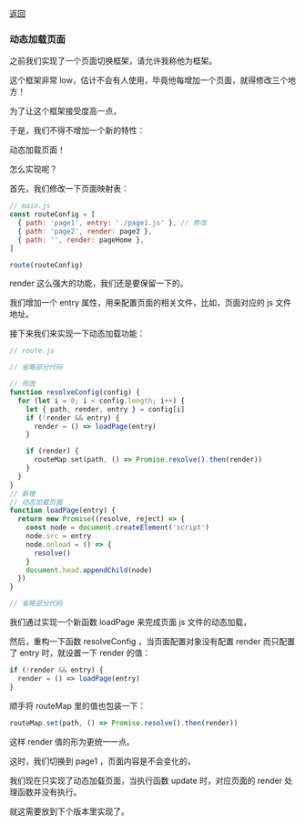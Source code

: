 [返回](/README.md)

### 动态加载页面

之前我们实现了一个页面切换框架，请允许我称他为框架。

这个框架非常 low，估计不会有人使用，毕竟他每增加一个页面，就得修改三个地方！

为了让这个框架接受度高一点，

于是，我们不得不增加一个新的特性：

动态加载页面！

怎么实现呢？

首先，我们修改一下页面映射表：

```js
// main.js
const routeConfig = [
  { path: 'page1', entry: './page1.js' }, // 修改
  { path: 'page2', render: page2 },
  { path: '', render: pageHome },
]

route(routeConfig)
```

render 这么强大的功能，我们还是要保留一下的。

我们增加一个 entry 属性，用来配置页面的相关文件，比如，页面对应的 js 文件地址。

接下来我们来实现一下动态加载功能：

```js
// route.js

// 省略部分代码

// 修改
function resolveConfig(config) {
  for (let i = 0; i < config.length; i++) {
    let { path, render, entry } = config[i]
    if (!render && entry) {
      render = () => loadPage(entry)
    }

    if (render) {
      routeMap.set(path, () => Promise.resolve().then(render))
    }
  }
}
// 新增
// 动态加载页面
function loadPage(entry) {
  return new Promise((resolve, reject) => {
    const node = document.createElement('script')
    node.src = entry
    node.onload = () => {
      resolve()
    }
    document.head.appendChild(node)
  })
}

// 省略部分代码
```

我们通过实现一个新函数 loadPage 来完成页面 js 文件的动态加载，

然后，重构一下函数 resolveConfig ，当页面配置对象没有配置 render 而只配置了 entry 时，就设置一下 render 的值：

```js
if (!render && entry) {
  render = () => loadPage(entry)
}
```

顺手将 routeMap 里的值也包装一下：

```js
routeMap.set(path, () => Promise.resolve().then(render))
```

这样 render 值的形为更统一一点。

这时，我们切换到 page1 ，页面内容是不会变化的，

我们现在只实现了动态加载页面，当执行函数 update 时，对应页面的 render 处理函数并没有执行。

就这需要放到下个版本里实现了。
